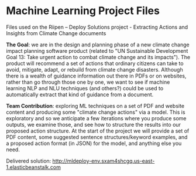 # Machine Learning Project Files
Files used on the Riipen – Deploy Solutions project - Extracting Actions and Insights from Climate Change documents

<b>The Goal</b>: we are in the design and planning phase of a new climate change impact planning software product (related to "UN Sustainable Development Goal 13:  Take urgent action to combat climate change and its impacts").  The product will recommend a set of actions that ordinary citizens can take to avoid, mitigate, adapt, or rebuild from climate change disasters. Although there is a wealth of guidance information out there in PDFs or on websites, rather than go through those one by one, we want to see if machine learning NLP and NLU techniques (and others?) could be used to automatically extract that kind of guidance from a document. <br>

<b>Team Contribution</b>: exploring ML techniques on a set of PDF and website content and producing some "climate change actions" via a model. This is exploratory and so we anticipate a few iterations where you produce some outputs, we examine those, and see how to structure the results into our proposed action structure. At the start of the project we will provide a set of PDF content, some suggested sentence structures/keyword examples, and a proposed action format (in JSON) for the model, and anything else you need.

Delivered solution: http://mldeploy-env.sxam4shcgq.us-east-1.elasticbeanstalk.com
